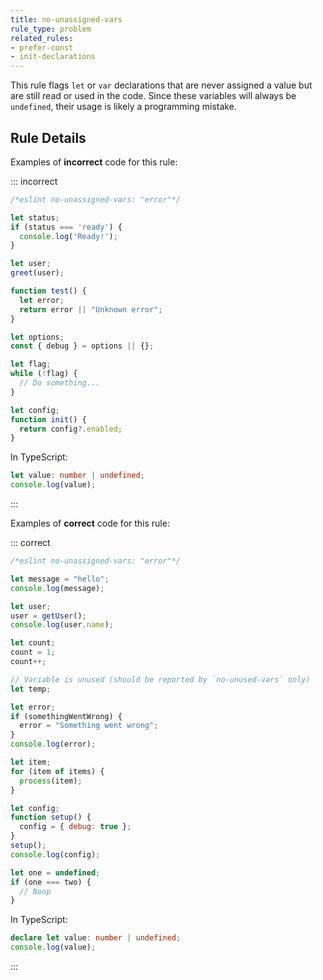```yaml
---
title: no-unassigned-vars
rule_type: problem
related_rules:
- prefer-const
- init-declarations
---
```



This rule flags `let` or `var` declarations that are never assigned a value but are still read or used in the code. Since these variables will always be `undefined`, their usage is likely a programming mistake.


## Rule Details

Examples of **incorrect** code for this rule:

::: incorrect

```js
/*eslint no-unassigned-vars: "error"*/

let status;
if (status === 'ready') {
  console.log('Ready!');
}

let user;
greet(user);

function test() {
  let error;
  return error || "Unknown error";
}

let options;
const { debug } = options || {};

let flag;
while (!flag) {
  // Do something...
}

let config;
function init() {
  return config?.enabled;
}
```

In TypeScript:

```ts
let value: number | undefined;
console.log(value);
```

:::

Examples of **correct** code for this rule:

::: correct

```js
/*eslint no-unassigned-vars: "error"*/

let message = "hello";
console.log(message);

let user;
user = getUser();
console.log(user.name);

let count;
count = 1;
count++;

// Variable is unused (should be reported by `no-unused-vars` only)
let temp;

let error;
if (somethingWentWrong) {
  error = "Something went wrong";
}
console.log(error);

let item;
for (item of items) {
  process(item);
}

let config;
function setup() {
  config = { debug: true };
}
setup();
console.log(config);

let one = undefined;
if (one === two) {
  // Noop
}
```

In TypeScript:

```ts
declare let value: number | undefined;
console.log(value);
```

:::

